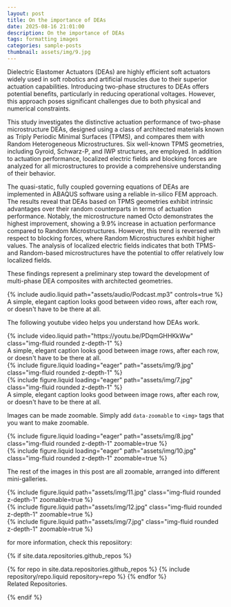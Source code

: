 ```yaml
---
layout: post
title: On the importance of DEAs
date: 2025-08-16 21:01:00
description: On the importance of DEAs
tags: formatting images
categories: sample-posts
thumbnail: assets/img/9.jpg
---
```



Dielectric Elastomer Actuators (DEAs) are highly efficient soft actuators widely used in soft robotics and artificial muscles due to their superior actuation capabilities. Introducing two-phase structures to DEAs offers potential benefits, particularly in reducing operational voltages. However, this approach poses significant challenges due to both physical and numerical constraints.

This study investigates the distinctive actuation performance of two-phase microstructure DEAs, designed using a class of architected materials known as Triply Periodic Minimal Surfaces (TPMS), and compares them with Random Heterogeneous Microstructures. Six well-known TPMS geometries, including Gyroid, Schwarz-P, and IWP structures, are employed. In addition to actuation performance, localized electric fields and blocking forces are analyzed for all microstructures to provide a comprehensive understanding of their behavior.

The quasi-static, fully coupled governing equations of DEAs are implemented in ABAQUS software using a reliable in-silico FEM approach. The results reveal that DEAs based on TPMS geometries exhibit intrinsic advantages over their random counterparts in terms of actuation performance. Notably, the microstructure named Octo demonstrates the highest improvement, showing a 9.9% increase in actuation performance compared to Random Microstructures. However, this trend is reversed with respect to blocking forces, where Random Microstructures exhibit higher values. The analysis of localized electric fields indicates that both TPMS- and Random-based microstructures have the potential to offer relatively low localized fields.

These findings represent a preliminary step toward the development of multi-phase DEA composites with architected geometries.

<div class="row mt-3">
    {% include audio.liquid path="assets/audio/Podcast.mp3" controls=true %}
</div>
<div class="caption">
    A simple, elegant caption looks good between video rows, after each row, or doesn't have to be there at all.
</div>


The following youtube video helps you understand how DEAs work.
<div class="row mt-3">
    {% include video.liquid path="https://youtu.be/PDqmGHHKkWw" class="img-fluid rounded z-depth-1" %}
</div>
<div class="caption">
    A simple, elegant caption looks good between image rows, after each row, or doesn't have to be there at all.
</div>




<div class="row mt-3">
    <div class="col-sm mt-3 mt-md-0">
        {% include figure.liquid loading="eager" path="assets/img/9.jpg" class="img-fluid rounded z-depth-1" %}
    </div>
    <div class="col-sm mt-3 mt-md-0">
        {% include figure.liquid loading="eager" path="assets/img/7.jpg" class="img-fluid rounded z-depth-1" %}
    </div>
</div>
<div class="caption">
    A simple, elegant caption looks good between image rows, after each row, or doesn't have to be there at all.
</div>

Images can be made zoomable.
Simply add `data-zoomable` to `<img>` tags that you want to make zoomable.

<div class="row mt-3">
    <div class="col-sm mt-3 mt-md-0">
        {% include figure.liquid loading="eager" path="assets/img/8.jpg" class="img-fluid rounded z-depth-1" zoomable=true %}
    </div>
    <div class="col-sm mt-3 mt-md-0">
        {% include figure.liquid loading="eager" path="assets/img/10.jpg" class="img-fluid rounded z-depth-1" zoomable=true %}
    </div>
</div>

The rest of the images in this post are all zoomable, arranged into different mini-galleries.

<div class="row mt-3">
    <div class="col-sm mt-3 mt-md-0">
        {% include figure.liquid path="assets/img/11.jpg" class="img-fluid rounded z-depth-1" zoomable=true %}
    </div>
    <div class="col-sm mt-3 mt-md-0">
        {% include figure.liquid path="assets/img/12.jpg" class="img-fluid rounded z-depth-1" zoomable=true %}
    </div>
    <div class="col-sm mt-3 mt-md-0">
        {% include figure.liquid path="assets/img/7.jpg" class="img-fluid rounded z-depth-1" zoomable=true %}
    </div>
</div>



for more information, check this reposiitory: 

{% if site.data.repositories.github_repos %}

<div class="repositories d-flex flex-wrap flex-md-row flex-column justify-content-between align-items-center">
  {% for repo in site.data.repositories.github_repos %}
    {% include repository/repo.liquid repository=repo %}
  {% endfor %}
</div>
<div class="caption">
    Related Repositories.
</div>

{% endif %}

